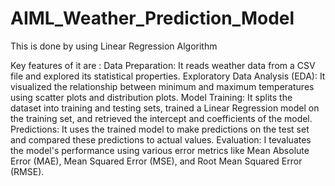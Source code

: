 # AIML_Weather_Prediction_Model

This is done by using Linear Regression Algorithm

Key features of it are :
Data Preparation: It reads weather data from a CSV file and explored its statistical properties.
Exploratory Data Analysis (EDA): It visualized the relationship between minimum and maximum temperatures using scatter plots and distribution plots.
Model Training: It splits the dataset into training and testing sets, trained a Linear Regression model on the training set, and retrieved the intercept and coefficients of the model.
Predictions: It uses the trained model to make predictions on the test set and compared these predictions to actual values.
Evaluation: I tevaluates the model's performance using various error metrics like Mean Absolute Error (MAE), Mean Squared Error (MSE), and Root Mean Squared Error (RMSE).
